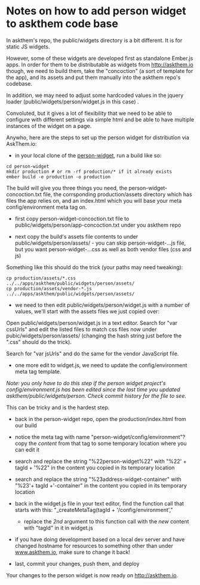 # Notes on how to add person widget to askthem code base

In askthem's repo, the public/widgets directory is a bit different. It is for
static JS widgets.

However, some of these widgets are developed first as standalone Ember.js apps.
In order for them to be distributable as widgets from http://askthem.io though,
we need to build them, take the "concoction" (a sort of template for the app),
and its assets and put them manually into the askthem repo's codebase.

In addition, we may need to adjust some hardcoded values in the  jquery loader
(public/widgets/person/widget.js in this case) .

Convoluted, but it gives a lot of flexibility that we need to be able to
configure with different settings via simple html and be able to have multiple
instances of the widget on a page.

Anywho, here are the steps to set up the person widget for distribution
via AskThem.io:

* in your local clone of the [person-widget](https://github.com/opengovernment/person-widget), run a build like so:

```
cd person-widget
mkdir production # or rm -rf production/* if it already exists
ember build -e production -o production
```

 The build will give you three things you need, the
 person-widget-concoction.txt file, the corrsponding production/assets
 directory which has files the app relies on, and an index.html which
 you will base your meta config/environment meta tag on.

* first copy person-widget-concoction.txt file to
public/widgets/person/app-concoction.txt under you askthem repo

* next copy the build's assets file contents to under
public/widgets/person/assets/ - you can skip person-widget-...js file, but you want
person-widget-...css as well as both vendor files (css and js)

Something like this should do the trick (your paths may need tweaking):
```
cp production/assets/*.css ../../apps/askthem/public/widgets/person/assets/
cp production/assets/vendor-*.js ../../apps/askthem/public/widgets/person/assets/
```

* we need to then edit public/widgets/person/widget.js with a number of values,
we'll start with the assets files we just copied over:

Open public/widgets/person/widget.js in a text editor. Search for "var cssUrls"
and edit the listed files to match css files now under
pubic/widgets/person/assets/ (changing the hash string just before the ".css"
should do the trick).

Search for "var jsUrls" and do the same for the vendor JavaScript file.

* one more edit to widget.js, we need to update the config/environment meta tag
template.

_Note:_ *you only have to do this step if the person widget project's
config/environment.js has been edited since the last time you updated
askthem/public/widgets/person. Check commit history for the file to see.*

This can be tricky and is the hardest step.
  * back in the person-widget repo, open the production/index.html from our build
  * notice the meta tag with name "person-widget/config/environment"? copy the *content*
  from that tag to some temporary location where you can edit it
  * search and replace the string "%22person-widget%22" with "%22' + tagId + '%22" in
  the content you copied in its temporary location
  * search and replace the string "%23address-widget-container" with
   "%23'+ tagId +'-container" in the content you copied in its temporary location
* back in the widget.js file in your text editor, find the function call that starts with this:
  "_createMetaTag(tagId + '/config/environment',"
  * replace the *2nd* argument to this function call with the *new* content with
  "tagId" in it in widget.js

* if you have doing development based on a local dev server and have
  changed hostname for resources to something other than under
  www.askthem.io, make sure to change it back!

* last, commit your changes, push them, and deploy

Your changes to the person widget is now ready on http://askthem.io.
